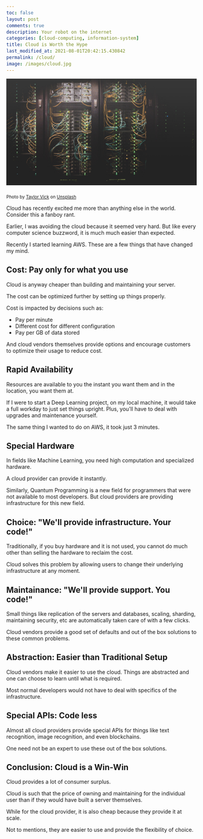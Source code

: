 ```yaml
---
toc: false
layout: post
comments: true
description: Your robot on the internet
categories: [cloud-computing, information-system]
title: Cloud is Worth the Hype
last_modified_at: 2021-08-01T20:42:15.430842
permalink: /cloud/
image: /images/cloud.jpg
---
```

![](/images/cloud.jpg)

<sub>Photo by <a href="https://unsplash.com/@tvick?utm_source=unsplash&amp;utm_medium=referral&amp;utm_content=creditCopyText">Taylor Vick</a> on <a href="https://unsplash.com/s/photos/server?utm_source=unsplash&amp;utm_medium=referral&amp;utm_content=creditCopyText">Unsplash</a></sub>

Cloud has recently excited me more than anything else in the world. Consider this a fanboy rant.

Earlier, I was avoiding the cloud because it seemed very hard. But like every computer science buzzword, it is much much easier than expected.

Recently I started learning AWS. These are a few things that have changed my mind.

## **Cost**: Pay only for what you use

Cloud is anyway cheaper than building and maintaining your server.

The cost can be optimized further by setting up things properly.

Cost is impacted by decisions such as:
- Pay per minute
- Different cost for different configuration
- Pay per GB of data stored

And cloud vendors themselves provide options and encourage customers to optimize their usage to reduce cost.

## **Rapid Availability**

Resources are available to you the instant you want them and in the location, you want them at.

If I were to start a Deep Learning project, on my local machine, it would take a full workday to just set things upright. Plus, you'll have to deal with upgrades and maintenance yourself.

The same thing I wanted to do on AWS, it took just 3 minutes.

## **Special Hardware**

In fields like Machine Learning, you need high computation and specialized hardware.

A cloud provider can provide it instantly.

Similarly, Quantum Programming is a new field for programmers that were not available to most developers. But cloud providers are providing infrastructure for this new field.

## **Choice**: "We'll provide infrastructure. Your code!"

Traditionally, if you buy hardware and it is not used, you cannot do much other than selling the hardware to reclaim the cost.

Cloud solves this problem by allowing users to change their underlying infrastructure at any moment.

## **Maintainance**: "We'll provide support. You code!"

Small things like replication of the servers and databases, scaling, sharding, maintaining security, etc are automatically taken care of with a few clicks.

Cloud vendors provide a good set of defaults and out of the box solutions to these common problems.

## **Abstraction**: Easier than Traditional Setup

Cloud vendors make it easier to use the cloud. Things are abstracted and one can choose to learn until what is required.

Most normal developers would not have to deal with specifics of the infrastructure.

## Special APIs: Code less

Almost all cloud providers provide special APIs for things like text recognition, image recognition, and even blockchains.

One need not be an expert to use these out of the box solutions.

## **Conclusion**: Cloud is a Win-Win

Cloud provides a lot of consumer surplus.

Cloud is such that the price of owning and maintaining for the individual user than if they would have built a server themselves.

While for the cloud provider, it is also cheap because they provide it at scale.

Not to mentions, they are easier to use and provide the flexibility of choice.